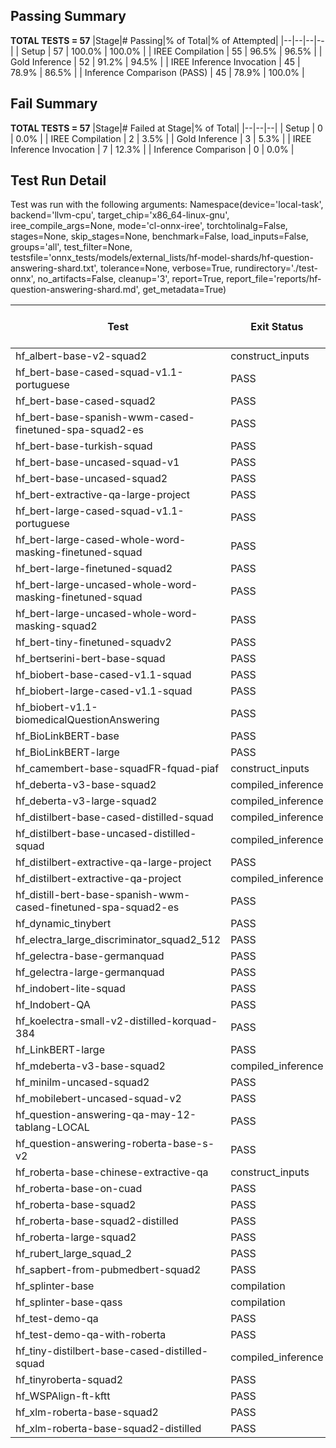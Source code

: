 ## Passing Summary

**TOTAL TESTS = 57**
|Stage|# Passing|% of Total|% of Attempted|
|--|--|--|--|
| Setup | 57 | 100.0% | 100.0% |
| IREE Compilation | 55 | 96.5% | 96.5% |
| Gold Inference | 52 | 91.2% | 94.5% |
| IREE Inference Invocation | 45 | 78.9% | 86.5% |
| Inference Comparison (PASS) | 45 | 78.9% | 100.0% |
## Fail Summary

**TOTAL TESTS = 57**
|Stage|# Failed at Stage|% of Total|
|--|--|--|
| Setup | 0 | 0.0% |
| IREE Compilation | 2 | 3.5% |
| Gold Inference | 3 | 5.3% |
| IREE Inference Invocation | 7 | 12.3% |
| Inference Comparison | 0 | 0.0% |
## Test Run Detail
Test was run with the following arguments:
Namespace(device='local-task', backend='llvm-cpu', target_chip='x86_64-linux-gnu', iree_compile_args=None, mode='cl-onnx-iree', torchtolinalg=False, stages=None, skip_stages=None, benchmark=False, load_inputs=False, groups='all', test_filter=None, testsfile='onnx_tests/models/external_lists/hf-model-shards/hf-question-answering-shard.txt', tolerance=None, verbose=True, rundirectory='./test-onnx', no_artifacts=False, cleanup='3', report=True, report_file='reports/hf-question-answering-shard.md', get_metadata=True)

| Test | Exit Status | Mean Benchmark Time (ms) | Notes |
|--|--|--|--|
| hf_albert-base-v2-squad2 | construct_inputs | None | |
| hf_bert-base-cased-squad-v1.1-portuguese | PASS | None | |
| hf_bert-base-cased-squad2 | PASS | None | |
| hf_bert-base-spanish-wwm-cased-finetuned-spa-squad2-es | PASS | None | |
| hf_bert-base-turkish-squad | PASS | None | |
| hf_bert-base-uncased-squad-v1 | PASS | None | |
| hf_bert-base-uncased-squad2 | PASS | None | |
| hf_bert-extractive-qa-large-project | PASS | None | |
| hf_bert-large-cased-squad-v1.1-portuguese | PASS | None | |
| hf_bert-large-cased-whole-word-masking-finetuned-squad | PASS | None | |
| hf_bert-large-finetuned-squad2 | PASS | None | |
| hf_bert-large-uncased-whole-word-masking-finetuned-squad | PASS | None | |
| hf_bert-large-uncased-whole-word-masking-squad2 | PASS | None | |
| hf_bert-tiny-finetuned-squadv2 | PASS | None | |
| hf_bertserini-bert-base-squad | PASS | None | |
| hf_biobert-base-cased-v1.1-squad | PASS | None | |
| hf_biobert-large-cased-v1.1-squad | PASS | None | |
| hf_biobert-v1.1-biomedicalQuestionAnswering | PASS | None | |
| hf_BioLinkBERT-base | PASS | None | |
| hf_BioLinkBERT-large | PASS | None | |
| hf_camembert-base-squadFR-fquad-piaf | construct_inputs | None | |
| hf_deberta-v3-base-squad2 | compiled_inference | None | |
| hf_deberta-v3-large-squad2 | compiled_inference | None | |
| hf_distilbert-base-cased-distilled-squad | compiled_inference | None | |
| hf_distilbert-base-uncased-distilled-squad | compiled_inference | None | |
| hf_distilbert-extractive-qa-large-project | PASS | None | |
| hf_distilbert-extractive-qa-project | compiled_inference | None | |
| hf_distill-bert-base-spanish-wwm-cased-finetuned-spa-squad2-es | PASS | None | |
| hf_dynamic_tinybert | PASS | None | |
| hf_electra_large_discriminator_squad2_512 | PASS | None | |
| hf_gelectra-base-germanquad | PASS | None | |
| hf_gelectra-large-germanquad | PASS | None | |
| hf_indobert-lite-squad | PASS | None | |
| hf_Indobert-QA | PASS | None | |
| hf_koelectra-small-v2-distilled-korquad-384 | PASS | None | |
| hf_LinkBERT-large | PASS | None | |
| hf_mdeberta-v3-base-squad2 | compiled_inference | None | |
| hf_minilm-uncased-squad2 | PASS | None | |
| hf_mobilebert-uncased-squad-v2 | PASS | None | |
| hf_question-answering-qa-may-12-tablang-LOCAL | PASS | None | |
| hf_question-answering-roberta-base-s-v2 | PASS | None | |
| hf_roberta-base-chinese-extractive-qa | construct_inputs | None | |
| hf_roberta-base-on-cuad | PASS | None | |
| hf_roberta-base-squad2 | PASS | None | |
| hf_roberta-base-squad2-distilled | PASS | None | |
| hf_roberta-large-squad2 | PASS | None | |
| hf_rubert_large_squad_2 | PASS | None | |
| hf_sapbert-from-pubmedbert-squad2 | PASS | None | |
| hf_splinter-base | compilation | None | |
| hf_splinter-base-qass | compilation | None | |
| hf_test-demo-qa | PASS | None | |
| hf_test-demo-qa-with-roberta | PASS | None | |
| hf_tiny-distilbert-base-cased-distilled-squad | compiled_inference | None | |
| hf_tinyroberta-squad2 | PASS | None | |
| hf_WSPAlign-ft-kftt | PASS | None | |
| hf_xlm-roberta-base-squad2 | PASS | None | |
| hf_xlm-roberta-base-squad2-distilled | PASS | None | |

